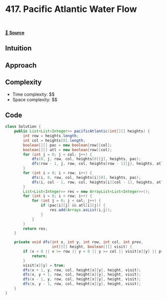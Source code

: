 # 417. Pacific Atlantic Water Flow

<img src="https://img.shields.io/badge/Array-5CB85C.svg?style=flat-square" alt=""/>
<img src="https://img.shields.io/badge/Hash Table-F0AD4E.svg?style=flat-square" alt=""/>
<img src="https://img.shields.io/badge/Divide and Conquer
-D9534F.svg?style=flat-square" alt="" />
<img src="https://img.shields.io/badge/Counting-2b5f75.svg?style=flat-square" alt="" />

[🔗 **Source**](https://leetcode.com/problems/pacific-atlantic-water-flow/description/)

## Intuition
<!-- Describe your first thoughts on how to solve this problem. -->

## Approach
<!-- Describe your approach to solving the problem. -->

## Complexity
- Time complexity: $$
- Space complexity: $$

## Code
``` java linenums="1"
class Solution {
    public List<List<Integer>> pacificAtlantic(int[][] heights) {
        int row = heights.length;
        int col = heights[0].length;
        boolean[][] pac = new boolean[row][col];
        boolean[][] atl = new boolean[row][col];
        for (int j = 0; j < col; j++) {
            dfs(0, j, row, col, heights[0][j], heights, pac);
            dfs(row - 1, j, row, col, heights[row - 1][j], heights, atl);
        }
        for (int i = 0; i < row; i++) {
            dfs(i, 0, row, col, heights[i][0], heights, pac);
            dfs(i, col - 1, row, col, heights[i][col - 1], heights, atl);
        }
        List<List<Integer>> res = new ArrayList<List<Integer>>();
        for (int i = 0; i < row; i++) {
            for (int j = 0; j < col; j++) {
                if (pac[i][j] && atl[i][j]) {
                    res.add(Arrays.asList(i,j));
                }
            }
        }
        return res;
    }

    private void dfs(int x, int y, int row, int col, int prev,
                     int[][] height, boolean[][] visit) {
        if (x < 0 || x >= row || y < 0 || y >= col || visit[x][y] || prev > height[x][y]) {
            return;
        }
        visit[x][y] = true;
        dfs(x + 1, y, row, col, height[x][y], height, visit);
        dfs(x, y + 1, row, col, height[x][y], height, visit);
        dfs(x - 1, y, row, col, height[x][y], height, visit);
        dfs(x, y - 1, row, col, height[x][y], height, visit);
    }
}
```